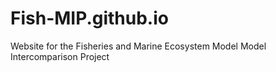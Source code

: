 # Fish-MIP.github.io
Website for the Fisheries and Marine Ecosystem Model Model Intercomparison Project
